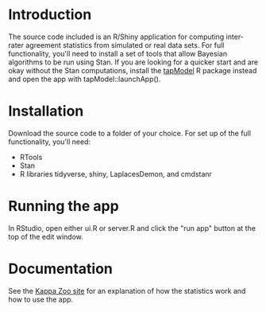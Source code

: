# Introduction
The source code included is an R/Shiny application for computing inter-rater agreement statistics from simulated or real data sets. For full functionality, you'll need to install a set of tools that allow Bayesian algorithms to be run using Stan. 
If you are looking for a quicker start and are okay without the Stan computations, install the [tapModel](https://github.com/stanislavzza/tapModel) R package instead and open the app with tapModel::launchApp(). 

# Installation
Download the source code to a folder of your choice. For set up of the full functionality, you'll need:
* RTools
* Stan
* R libraries tidyverse, shiny, LaplacesDemon, and cmdstanr

# Running the app
In RStudio, open either ui.R or server.R and click the "run app" button at the top of the edit window.

# Documentation
See the [Kappa Zoo site](stanislavzza.github.io) for an explanation of how the statistics work and how to use the app. 
